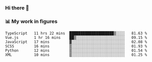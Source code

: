 ### Hi there 👋

### 📊 My work in figures

<!--START_SECTION:waka-->

```text
TypeScript   11 hrs 22 mins  ████████████████████▒░░░░   81.63 %
Vue.js       1 hr 16 mins    ██▒░░░░░░░░░░░░░░░░░░░░░░   09.15 %
JavaScript   17 mins         ▓░░░░░░░░░░░░░░░░░░░░░░░░   02.08 %
SCSS         16 mins         ▒░░░░░░░░░░░░░░░░░░░░░░░░   01.93 %
Python       12 mins         ▒░░░░░░░░░░░░░░░░░░░░░░░░   01.54 %
XML          10 mins         ▒░░░░░░░░░░░░░░░░░░░░░░░░   01.25 %
```

<!--END_SECTION:waka-->
